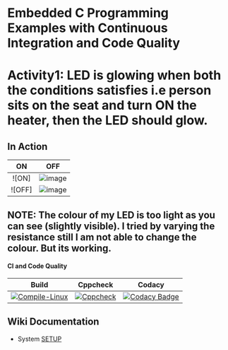 # Embedded C Programming Examples with Continuous Integration and Code Quality

# Activity1: LED is glowing when both the conditions satisfies i.e person sits on the seat and turn ON the heater, then the LED should glow.

## In Action


|ON|OFF|
|:--:|:--:|
|![ON]|![image](https://user-images.githubusercontent.com/80384951/115954818-a1f24100-a510-11eb-8a3b-816a85b542be.png)
![OFF]|![image](https://user-images.githubusercontent.com/80384951/115954853-d0701c00-a510-11eb-996d-2f2071598930.png)

## NOTE: The colour of my LED is too light as you can see (slightly visible). I tried by varying the resistance still I am not able to change the colour. But its working.

#### CI and Code Quality

|Build|Cppcheck|Codacy|
|:--:|:--:|:--:|
|[![Compile-Linux](https://github.com/Bharathgopal/Emb-C/actions/workflows/Compile.yml/badge.svg)](https://github.com/Bharathgopal/Emb-C/actions/workflows/Compile.yml)|[![Cppcheck](https://github.com/Bharathgopal/Emb-C/actions/workflows/CodeQulaity.yml/badge.svg)](https://github.com/Bharathgopal/Emb-C/actions/workflows/CodeQulaity.yml)|[![Codacy Badge](https://app.codacy.com/project/badge/Grade/643b7ca2b2dc4daba1e700c216bb87d9)](https://www.codacy.com/gh/Bharathgopal/Emb-C/dashboard?utm_source=github.com&amp;utm_medium=referral&amp;utm_content=Bharathgopal/Emb-C&amp;utm_campaign=Badge_Grade)|

## Wiki Documentation
* System [SETUP](https://github.com/Bharathgopal/Emb-C/wiki)
